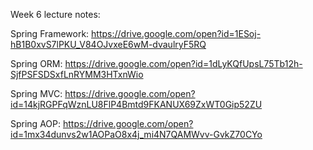 Week 6 lecture notes:

Spring Framework: https://drive.google.com/open?id=1ESoj-hB1B0xvS7lPKU_V84OJvxeE6wM-dvaulryF5RQ

Spring ORM: https://drive.google.com/open?id=1dLyKQfUpsL75Tb12h-SjfPSFSDSxfLnRYMM3HTxnWio

Spring MVC: https://drive.google.com/open?id=14kjRGPFqWznLU8FlP4Bmtd9FKANUX69ZxWT0Gip52ZU

Spring AOP: https://drive.google.com/open?id=1mx34dunvs2w1AOPaO8x4j_mi4N7QAMWvv-GvkZ70CYo
